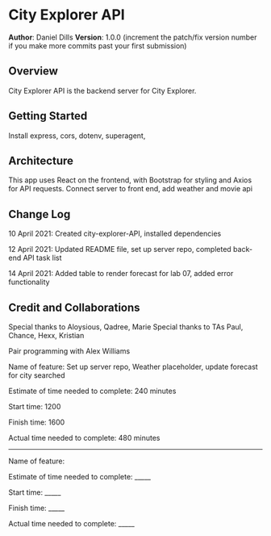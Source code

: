 # City Explorer API

**Author**: Daniel Dills
**Version**: 1.0.0 (increment the patch/fix version number if you make more commits past your first submission)

## Overview

City Explorer API is the backend server for City Explorer.

## Getting Started

Install express, cors, dotenv, superagent,

## Architecture

This app uses React on the frontend, with Bootstrap for styling and Axios for API requests. Connect server to front end, add weather and movie api

## Change Log

10 April 2021: Created city-explorer-API, installed dependencies

12 April 2021: Updated README file, set up server repo, completed back-end API task list

14 April 2021: Added table to render forecast for lab 07, added error functionality

## Credit and Collaborations

Special thanks to Aloysious, Qadree, Marie
Special thanks to TAs Paul, Chance, Hexx, Kristian

Pair programming with Alex Williams

Name of feature: Set up server repo, Weather placeholder, update forecast for city searched

Estimate of time needed to complete: 240 minutes

Start time: 1200

Finish time: 1600

Actual time needed to complete: 480 minutes

---

Name of feature: 

Estimate of time needed to complete: _____

Start time: _____

Finish time: _____

Actual time needed to complete: _____
